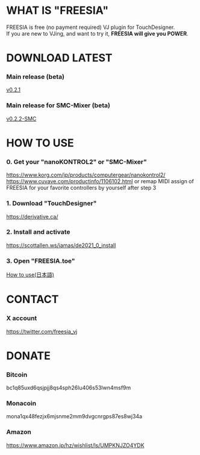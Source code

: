 # WHAT IS "FREESIA"
FREESIA is free (no payment required) VJ plugin for TouchDesigner.  
If you are new to VJing, and want to try it, **FREESIA will give you POWER**.  

# DOWNLOAD LATEST
### Main release (beta)
[v0.2.1](v0.2.1)
### Main release for SMC-Mixer (beta)
[v0.2.2-SMC](v0.2.2-SMC)

# HOW TO USE
### 0. Get your "nanoKONTROL2" or "SMC-Mixer"
   https://www.korg.com/jp/products/computergear/nanokontrol2/
   https://www.cuvave.com/productinfo/1106102.html
   or remap MIDI assign of FREESIA for your favorite controllers by yourself after step 3
### 1. Download "TouchDesigner"
   https://derivative.ca/
### 2. Install and activate
   https://scottallen.ws/iamas/de2021_0_install
### 3. Open "FREESIA.toe"
[How to use(日本語)](MANUAL)

# CONTACT
### X account
https://twitter.com/freesia_vj  

# DONATE
### Bitcoin
bc1q85uxd6qsjpjj8qs4sph26lu406s53lwn4msf9m  
### Monacoin
mona1qx48fezjx6mjsnme2mm9dvgcnrgps87es8wj34a  
### Amazon
https://www.amazon.jp/hz/wishlist/ls/UMPKNJZO4YDK
